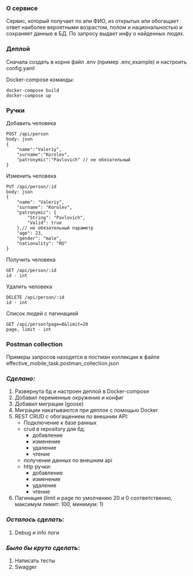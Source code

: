 ### О сервисе

Сервис, который получает по апи ФИО, из открытых апи обогащает
ответ наиболее вероятными возрастом, полом и национальностью и сохраняет данные в
БД. По запросу выдает инфу о найденных людях.

### Деплой

Сначала создать в корне файл .env (пример .env_example) и настроить config.yaml 

Docker-compose команды:
```
docker-compose build
docker-compose up
```

### Ручки

Добавить человека
```
POST /api/person 
body: json
{
    "name":"Valeriy",
    "surname":"Korolev",
    "patronymic":"Pavlovich" // не обязательный
}
```
Изменить человека
```
PUT /api/person/:id
body: json
{
    "name": "Valeriy",
    "surname": "Korolev",
    "patronymic": {
        "String": "Pavlovich",
        "Valid": true
    },// не обязательный параметр
    "age": 23,
    "gender": "male",
    "nationality": "RU"
}
```
Получить человека
```
GET /api/person/:id
id - int
```
Удалить человека
```
DELETE /api/person/:id
id - int
```
Список людей с пагинацией
```
GET /api/person?page=0&limit=20
page, limit - int
```

### Postman collection

Примеры запросов находятся в постман коллекции в файле effective_mobile_task.postman_collection.json

### _Сделано:_
1. Развернута бд и настроен деплой в Docker-compose
2. Добавил переменные окружения и конфиг
3. Добавил миграции (goose)
4. Миграции накатываются при деплое с помощью Docker
5. REST CRUD с обогащением по внешним API:
   * Подключение к базе ранных
   * crud в repository для бд:
      * добавление
      * изменение
      * удаление
      * чтение
   * получение данных по внешним api
   * http ручки:
      * добавление
      * изменение
      * удаление
      * чтение
6. Пагинация (limit и page по умолчанию 20 и 0 соответственно, максимум лимит: 100, минимум: 1)
     

### _Осталось сделать_:
1. Debug и info логи

### _Было бы круто сделать_:
1. Написать тесты
2. Swagger
